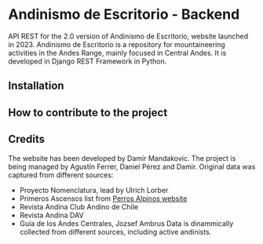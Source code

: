 # Andinismo de Escritorio - Backend
API REST for the 2.0 version of Andinismo de Escritorio, website launched in 2023.
Andinismo de Escritorio is a repository for mountaineering activities in the Andes Range, mainly focused in Central Andes.
It is developed in Django REST Framework in Python.

## Installation


## How to contribute to the project


## Credits
The website has been developed by Damir Mandakovic. The project is being managed by Agustín Ferrer, Daniel Pérez and Damir. Original data was captured from different sources:
- Proyecto Nomenclatura, lead by Ulrich Lorber
- Primeros Ascensos list from [Perros Alpinos website](www.perrosalpinos.cl)
- Revista Andina Club Andino de Chile
- Revista Andina DAV
- Guía de los Andes Centrales, Jozsef Ambrus
Data is dinammically collected from different sources, including active andinists.
